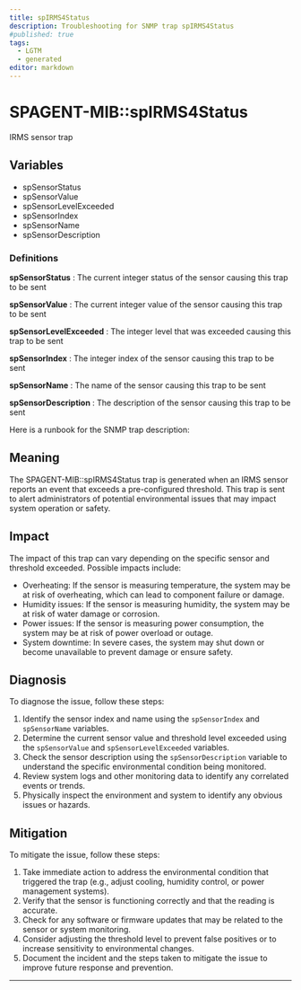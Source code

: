 ```yaml
---
title: spIRMS4Status
description: Troubleshooting for SNMP trap spIRMS4Status
#published: true
tags:
  - LGTM
  - generated
editor: markdown
---
```


# SPAGENT-MIB::spIRMS4Status 

IRMS sensor trap 


## Variables


  - spSensorStatus
  - spSensorValue
  - spSensorLevelExceeded
  - spSensorIndex
  - spSensorName
  - spSensorDescription 

### Definitions 


**spSensorStatus** 
: The current integer status of the sensor causing this trap to be sent 

**spSensorValue** 
: The current integer value of the sensor causing this trap to be sent 

**spSensorLevelExceeded** 
: The integer level that was exceeded causing this trap to be sent 

**spSensorIndex** 
: The integer index of the sensor causing this trap to be sent 

**spSensorName** 
: The name of the sensor causing this trap to be sent 

**spSensorDescription** 
: The description of the sensor causing this trap to be sent 


Here is a runbook for the SNMP trap description:

## Meaning

The SPAGENT-MIB::spIRMS4Status trap is generated when an IRMS sensor reports an event that exceeds a pre-configured threshold. This trap is sent to alert administrators of potential environmental issues that may impact system operation or safety.

## Impact

The impact of this trap can vary depending on the specific sensor and threshold exceeded. Possible impacts include:

* Overheating: If the sensor is measuring temperature, the system may be at risk of overheating, which can lead to component failure or damage.
* Humidity issues: If the sensor is measuring humidity, the system may be at risk of water damage or corrosion.
* Power issues: If the sensor is measuring power consumption, the system may be at risk of power overload or outage.
* System downtime: In severe cases, the system may shut down or become unavailable to prevent damage or ensure safety.

## Diagnosis

To diagnose the issue, follow these steps:

1. Identify the sensor index and name using the `spSensorIndex` and `spSensorName` variables.
2. Determine the current sensor value and threshold level exceeded using the `spSensorValue` and `spSensorLevelExceeded` variables.
3. Check the sensor description using the `spSensorDescription` variable to understand the specific environmental condition being monitored.
4. Review system logs and other monitoring data to identify any correlated events or trends.
5. Physically inspect the environment and system to identify any obvious issues or hazards.

## Mitigation

To mitigate the issue, follow these steps:

1. Take immediate action to address the environmental condition that triggered the trap (e.g., adjust cooling, humidity control, or power management systems).
2. Verify that the sensor is functioning correctly and that the reading is accurate.
3. Check for any software or firmware updates that may be related to the sensor or system monitoring.
4. Consider adjusting the threshold level to prevent false positives or to increase sensitivity to environmental changes.
5. Document the incident and the steps taken to mitigate the issue to improve future response and prevention.
---





